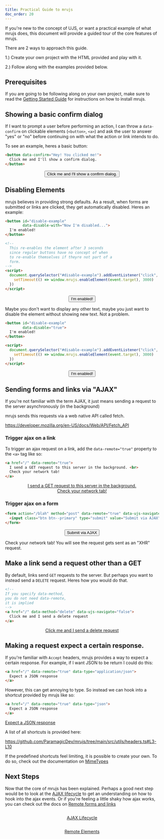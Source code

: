 ```yaml
---
title: Practical Guide to mrujs
doc_order: 20
---
```


If you're new to the concept of UJS, or want a practical example of what
mrujs does, this document will provide a guided tour of the core
features of mrujs.

There are 2 ways to approach this guide.

1.) Create your own project with the HTML provided and play with it.

2.) Follow along with the examples provided below.

## Prerequisites

If you are going to be following along on your own project, make sure
to read the [Getting Started Guide](/tutorials/getting-started) for
instructions on how to install mrujs.

## Showing a basic confirm dialog

If I want to prompt a user before performing an action, I can throw a
`data-confirm` on clickable elements (`<button>`, `<a>`) and ask the
user to answer "yes" or "no" before continuing on with what the action
or link intends to do.

To see an example, heres a basic button:

```html
<button data-confirm="Hey! You clicked me!">
  Click me and I'll show a confirm dialog.
</button>
```

<p align="middle">
  <button class="btn btn--primary" data-confirm="Hey! You clicked me!">
    Click me and I'll show a confirm dialog.
  </button>
</p>

## Disabling Elements

mrujs believes in providing strong defaults. As a result, when forms are
submitted or links are clicked, they get automatically disabled. Heres an
example:

```html
<button id="disable-example"
        data-disable-with="Now I'm disabled...">
  I'm enabled!
</button>

<!--
  This re-enables the element after 3 seconds
  since regular buttons have no concept of when
  to re-enable themselves if theyre not part of a
  form.
-->
<script>
  document.querySelector("#disable-example").addEventListener("click", (event) => {
    setTimeout(() => window.mrujs.enableElement(event.target), 3000)
  })
</script>
```

<p align="middle">
  <button id="disable-example"
          class="btn btn--primary"
          data-disable-with="Now I'm disabled...">
    I'm enabled!
  </button>
</p>

Maybe you don't want to display any other text, maybe you just want to
disable the element without showing new text. Not a problem.

```html
<button id="disable-example"
        data-disable="true">
  I'm enabled!
</button>

<script>
  document.querySelector("#disable-example").addEventListener("click", (event) => {
    setTimeout(() => window.mrujs.enableElement(event.target), 3000)
  })
</script>
```

<p align="middle">
  <button id="disable-example"
          class="btn btn--primary"
          data-disable="true">
    I'm enabled!
  </button>
</p>

## Sending forms and links via "AJAX"

If you're not familiar with the term AJAX, it just means sending a
request to the server asynchronously (in the background)

mrujs sends this requests via a web native API called fetch.

<https://developer.mozilla.org/en-US/docs/Web/API/Fetch_API>

### Trigger ajax on a link

To trigger an ajax request on a link, add the
`data-remote="true"` property to the `<a>` tag like so:

```html
<a href="/" data-remote="true">
  I send a GET request to this server in the background. <br>
  Check your network tab!
</a>
```

<p align="middle">
  <a href="/" data-remote="true" style="text-align: center;">
    I send a GET request to this server in the background.
    <br>
    Check your network tab!
  </a>
</p>

### Trigger ajax on a form

```html
<form action="/blah" method="post" data-remote="true" data-ujs-navigate="false">
  <input class="btn btn--primary" type="submit" value="Submit via AJAX">
</form>
```

<form action="/blah" method="post" data-remote="true" data-ujs-navigate="false">
  <input class="btn btn--primary" style="display: flex; margin: 0 auto;" type="submit" value="Submit via AJAX">
</form>

Check your network tab! You will see the request gets sent as an "XHR"
request.

## Make a link send a request other than a GET

By default, links send `GET` requests to the server. But perhaps you
want to instead send a `DELETE` request. Heres how you would do that.

```html
<!--
If you specify data-method,
you do not need data-remote,
it is implied
-->
<a href="/" data-method="delete" data-ujs-navigate="false">
  Click me and I send a delete request
</a>
```

<p align="middle">
  <a href="/" data-method="delete" data-remote="true" data-ujs-navigate="false">
    Click me and I send a delete request
  </a>
</p>

## Making a request expect a certain response.

If you're familiar with `Accept` headers, mrujs provides a way to
expect a certain response. For example, if I want JSON to be return I
could do this:

```html
<a href="/" data-remote="true" data-type="application/json">
  Expect a JSON response
</a>
```

However, this can get annoying to type. So instead we can hook into a
shortcut provided by mrujs like so:

```html
<a href="/" data-remote="true" data-type="json">
  Expect a JSON response
</a>
```

<a href="/" data-remote="true" data-type="json">
  Expect a JSON response
</a>

A list of all shortcuts is provided here:

<https://github.com/ParamagicDev/mrujs/tree/main/src/utils/headers.ts#L3-L10>

If the predefined shortcuts feel limiting, it is possible to create your
own. To do so, check out the documentation on [MimeTypes](/references/mime-types)

## Next Steps

Now that the core of mrujs has been explained. Perhaps a good next step
would be to look at the [AJAX lifecycle](/references/ajax-lifecycle) to get an understanding on how to
hook into the ajax events. Or if you're feeling a little shaky how ajax
works, you can check out the docs on [Remote forms and links](/references/remote-forms-and-links)

<p style="margin: 2em 0;" align="middle"><a href="/references/ajax-lifecycle" class="call-to-action call-to-action--primary">AJAX Lifecycle</a></p>
<p align="middle"><a href="/references/remote-forms-and-links" class="call-to-action call-to-action--secondary">Remote Elements</a>

<script>
  // Since we're not actually submitting, we need to clear out disabled elements.
  document.addEventListener("click", (event) => {
    setTimeout(() => window.mrujs.enableElement(event.target), 3000)
  })
</script>
